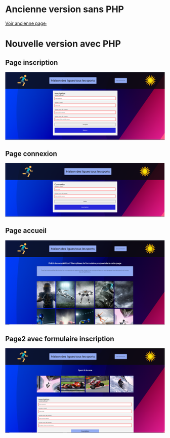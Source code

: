 # Ancienne version sans PHP
[Voir ancienne page](https://tinou95.github.io/PPE_streaming/PPE_sans_php/page1.html);



# Nouvelle version avec PHP

## Page inscription

![Image WebSite](./capture_projet/page_inscription.PNG)

## Page connexion

![Image WebSite](./capture_projet/page_connecter.PNG)

## Page accueil

![Image WebSite](./capture_projet/page_accueil.PNG)

## Page2 avec formulaire inscription

![Image WebSite](./capture_projet/page_accueil2_inscription.PNG)
